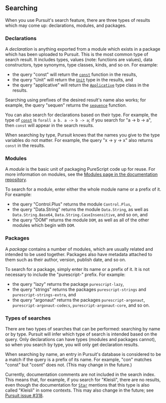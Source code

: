 ## <a name="searching"></a>Searching

When you use Pursuit's search feature, there are three types of results which
may come up: declarations, modules, and packages.

### Declarations

A *declaration* is anything exported from a module which exists in a package
which has been uploaded to Pursuit. This is the most common type of search
result. It includes types, values (note: functions are values), data
constructors, type synonyms, type classes, kinds, and so on. For example:

* the query "const" will return the [`const`][] function in the results,
* the query "Unit" will return the [`Unit`][] type in the results, and
* the query "applicative" will return the [`Applicative`][] type class in the
  results.

Searching using prefixes of the desired result's name also works; for example,
the query "sequen" returns the [`sequence`][] function.

You can also search for declarations based on their type. For example, the type
of [`const`][] is `forall a b. a -> b -> a`; if you search for "a -> b -> a",
then `const` will appear in the search results.

When searching by type, Pursuit knows that the names you give to the type
variables do not matter. For example, the query "x -> y -> x" also returns
`const` in the results.

### Modules

A *module* is the basic unit of packaging PureScript code up for reuse. For more
information on modules, see the [Modules page in the documentation
repository][].

To search for a module, enter either the whole module name or a prefix of it.
For example:

- the query "Control.Plus" returns the module `Control.Plus`,
- the query "Data.String" returns the module `Data.String`, as well as
  `Data.String.Base64`, `Data.String.CaseInsensitive`, and so on, and
- the query "DOM" returns the module `DOM`, as well as all of the other modules
  which begin with `DOM`.

### Packages

A *package* contains a number of modules, which are usually related and
intended to be used together. Packages also have metadata attached to them such
as their author, version, publish date, and so on.

To search for a package, simply enter its name or a prefix of it. It is not
necessary to include the "purescript-" prefix. For example:

* the query "lazy" returns the package `purescript-lazy`,
* the query "strings" returns the packages `purescript-strings` and
  `purescript-strings-extra`, and
* the query "argonaut" returns the packages `purescript-argonaut`,
  `purescript-argonaut-codecs`, `purescript-argonaut-core`, and so on.

### Types of searches

There are two types of searches that can be performed: searching by name or by
type. Pursuit will infer which type of search is intended based on the query.
Only declarations can have types (modules and packages cannot), so when you
search by type, you will only get declaration results.

When searching by name, an entry in Pursuit's database is considered to be a
match if the query is a prefix of its name. For example, "con" matches "const"
but "cosnt" does not. (This may change in the future.)

Currently, documentation comments are not included in the search index. This
means that, for example, if you search for "Kleisli", there are no results,
even though the documentation for [`Star`][] mentions that this type is also
called "Kleisli" in some contexts. This may also change in the future; see
[Pursuit issue #318](https://github.com/purescript/pursuit/issues/318).

[`const`]: https://pursuit.purescript.org/packages/purescript-prelude/docs/Prelude#v:const
[`Applicative`]: https://pursuit.purescript.org/packages/purescript-prelude/docs/Prelude#t:Applicative
[`Unit`]: https://pursuit.purescript.org/packages/purescript-prelude/docs/Prelude#t:Unit
[`sequence`]: https://pursuit.purescript.org/packages/purescript-foldable-traversable/docs/Data.Traversable#t:Traversable
[Modules page in the documentation repository]: https://github.com/purescript/documentation/blob/master/language/Modules.md
[`Star`]: https://pursuit.purescript.org/packages/purescript-profunctor/docs/Data.Profunctor.Star#t:Star
